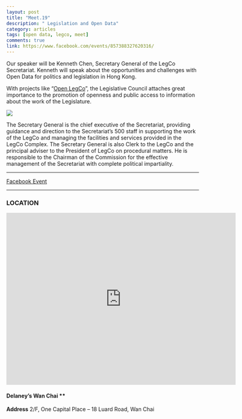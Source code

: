 ```yaml
---
layout: post
title: "Meet.19"
description: " Legislation and Open Data"
category: articles
tags: [open data, legco, meet]
comments: true
link: https://www.facebook.com/events/857388327620316/
---
```


Our speaker will be Kenneth Chen, Secretary General of the LegCo Secretariat. Kenneth will speak about the opportunities and challenges with Open Data for politics and legislation in Hong Kong.

With projects like “[Open LegCo](http://www.legco.gov.hk/general/english/open-legco/)”, the Legislative Council attaches great importance to the promotion of openness and public access to information about the work of the Legislature.

![](http://blog.opendatahk.com/wp-content/uploads/2014/03/kenneth-chen.jpg)

The Secretary General is the chief executive of the Secretariat, providing guidance and direction to the Secretariat’s 500 staff in supporting the work of the LegCo and managing the facilities and services provided in the LegCo Complex. The Secretary General is also Clerk to the LegCo and the principal adviser to the President of LegCo on procedural matters. He is responsible to the Chairman of the Commission for the effective management of the Secretariat with complete political impartiality.

--------------

[Facebook Event](https://www.facebook.com/events/857388327620316/)

--------------

### LOCATION

<iframe src="https://www.google.com/maps/embed?pb=!1m14!1m8!1m3!1d3691.9873769913543!2d114.171957!3d22.278468000000004!3m2!1i1024!2i768!4f13.1!3m3!1m2!1s0x3404005c5cfbc585%3A0x7566ca33d23d2a31!2sDelaney's+Wanchai!5e0!3m2!1sen!2s!4v1395983979376" height="450" width="600" style="border: 0;margin: 0 auto;" frameborder="0"></iframe>

#### Delaney’s Wan Chai **

**Address** 
2/F, One Capital Place – 18 Luard Road, Wan Chai
